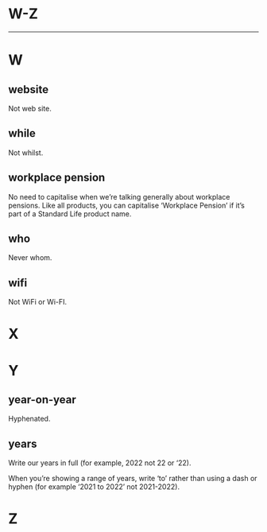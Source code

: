 
# W-Z

---

# W

## website

Not web site.

## while

Not whilst.

## workplace pension

No need to capitalise when we’re talking generally about workplace pensions. Like all products, you can capitalise ‘Workplace Pension’ if it’s part of a Standard Life product name.

## who

Never whom.

## wifi

Not WiFi or Wi-FI.

# X

# Y

## year-on-year

Hyphenated.

## years

Write our years in full (for example, 2022 not 22 or ‘22).

When you’re showing a range of years, write ‘to’ rather than using a dash or hyphen (for example ‘2021 to 2022’ not 2021-2022).

# Z